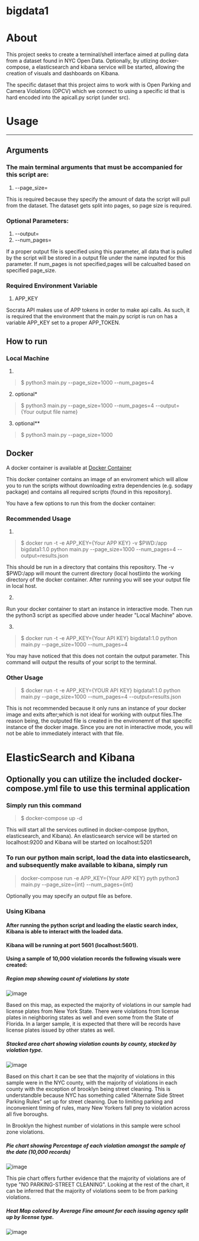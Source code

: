 # bigdata1 

# About
This project seeks to create a terminal/shell interface aimed at pulling data from a dataset found in NYC Open Data.
Optionally, by utlizing docker-compose, a elasticsearch and kibana service will be started, allowing the creation of visuals and dashboards on Kibana.

The specific dataset that this project aims to work with is Open Parking and Camera Violations (OPCV) which we connect to using
a specific id that is hard encoded into the apicall.py script (under src).

# Usage
--------------------------------------------------------------------------------------------------------------------------
## Arguments
### The main terminal arguments that must be accompanied for this script are:
1. --page_size=

This is required because they specify the amount of data the script will pull from the dataset.
The dataset gets split into pages, so page size is required.

### Optional Parameters:
1. --output=
2. --num_pages=

If a proper output file is specified using this parameter, all data that is pulled by the script will be stored
in a output file under the name inputed for this parameter. 
If num_pages is not specified,pages will be calcualted based on specified page_size.

### Required Environment Variable
1. APP_KEY

Socrata API makes use of APP tokens in order to make api calls. As such, it is required that the environment that the 
main.py script is run on has a variable APP_KEY set to a proper APP_TOKEN. 

## How to run
### Local Machine
1. 
> $ python3 main.py --page_size=1000 --num_pages=4 
2. optional*
>$ python3 main.py --page_size=1000 --num_pages=4 --output={Your output file name}
3. optional**
>$ python3 main.py --page_size=1000 

## Docker 
A docker container is available at [Docker Container](https://hub.docker.com/r/tbenthomas/bigdata1)

This docker container contains an image of an enviroment which will allow you to run the scripts without downloading extra
dependencies (e.g. sodapy package) and contains all required scripts (found in this repository).

You have a few options to run this from the docker container:

### Recommended Usage
1.
> $ docker run -t -e APP_KEY={Your APP KEY} -v $PWD:/app bigdata1:1.0 python main.py --page_size=1000 --num_pages=4 --output=results.json

This should be run in a directory that contains this repository. The -v $PWD:/app will mount the current directory (local host)into the working directory of the docker container. After running you will see your output file in local host. 

2. 
Run your docker container to start an instance in interactive mode.
Then run the python3 script as specified above under header "Local Machine" above.

3.
> $ docker run -t -e APP_KEY={Your API KEY} bigdata1:1.0 python main.py --page_size=1000 --num_pages=4 

You may have noticed that this does not contain the output parameter. This command will output the results of your script
to the terminal. 

### Other Usage
> $ docker run -t -e APP_KEY={YOUR API KEY} bigdata1:1.0 python main.py --page_size=1000 --num_pages=4 --output=results.json

This is not recommended because it only runs an instance of your docker image and exits after;which is not ideal for working with output files.The reason being, the outputed file is created in the environemnt of that specific instance of the docker image. Since you are not in interactive mode, you will not be able to immediately interact with that file. 

# ElasticSearch and Kibana
## Optionally you can utilize the included docker-compose.yml file to use this terminal application
### Simply run this command
> $ docker-compose up -d

This will start all the services outlined in docker-compose (python, elasticsearch, and Kibana). An elasticsearch service will be started on localhost:9200 and Kibana will be started on localhost:5201

### To run our python main script, load the data into elasticsearch, and subsequently make available to kibana, simply run

> docker-compose run -e APP_KEY={Your APP KEY} pyth python3 main.py --page_size={int} --num_pages={int}

Optionally you may specify an output file as before. 

### Using Kibana
#### After running the python script and loading the elastic search index, Kibana is able to interact with the loaded data.
#### Kibana will be running at port 5601 (localhost:5601). 
#### Using a sample of 10,000 violation records the following visuals were created:
##### Region map showing count of violations by state
![image](kibana_screenshots/map.png?raw=true)

Based on this map, as expected the majority of violations in our sample had license plates from New York State. There were violations from license plates in neighboring states as well and even some from the State of Florida. In a larger sample, it is expected that there will be records have license plates issued by other states as well.  
##### Stacked area chart showing violation counts by county, stacked by violation type. 

![image](kibana_screenshots/stacked_area?raw=true)

Based on this chart it can be see that the majority of violations in this sample were in the NYC county, with the majority of violations in each county with the exception of brooklyn being street cleaning. This is understandble because NYC has something called "Alternate Side Street Parking Rules" set up for street cleaning. Due to limiting parking and inconvenient timing of rules, many New Yorkers fall prey to violation across all five boroughs. 

In Brooklyn the highest number of violations in this sample were school zone violations. 
##### Pie chart showing Percentage of each violation amongst the sample of the date (10,000 records)

![image](kibana_screenshots/pie.png?raw=true)

This pie chart offers further evidence that the majority of violations are of type "NO PARKING-STREET CLEANING". Looking at the rest of the chart, it can be inferred that the majority of violations seem to be from parking violations. 

##### Heat Map colored by Average Fine amount for each issuing agency split up by license type. 

![image](kibana_screenshots/heatmap.png?raw=true)
